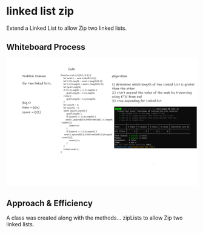# linked list zip

<!-- Description of the challenge -->

Extend a Linked List to allow Zip two linked lists.

## Whiteboard Process

<!-- Embedded whiteboard image -->

![linked-list-kth](./linkedlistzip.png)

## Approach & Efficiency

<!-- What approach did you take? Discuss Why. What is the Big O space/time for this approach? -->

A class was created along with the methods... zipLists to allow Zip two linked lists.
